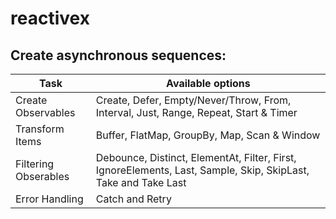 # reactivex

## Create asynchronous sequences:

Task | Available options
----- | -----------------
Create Observables | Create, Defer, Empty/Never/Throw, From, Interval, Just, Range, Repeat, Start & Timer
Transform Items |  Buffer, FlatMap, GroupBy, Map, Scan & Window
Filtering Obserables | Debounce, Distinct, ElementAt, Filter, First, IgnoreElements, Last, Sample, Skip, SkipLast, Take and Take Last
Error Handling | Catch and Retry
